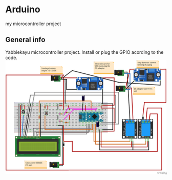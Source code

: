 # Arduino
my microcontroller project
## General info
Yabbiekayu microcontroller project. Install or plug the GPIO acording to the code.
![Algorithm schema](https://github.com/blacktoy/Arduino/blob/master/sensor-tegangan-auto-charge4s-standalone_bb.png)
